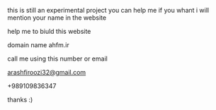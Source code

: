 this is still an experimental project you can help me if you whant i will mention your name in the website 


help me to biuld this website 

domain name ahfm.ir 

call me using this number or email

arashfiroozi32@gmail.com

+989109836347

thanks :)
